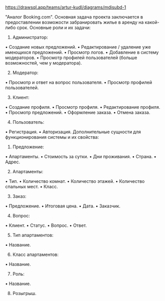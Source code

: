 https://drawsql.app/teams/artur-kudl/diagrams/mdisubd-1

"Аналог Booking.com". Основная задача проекта заключается в предоставлении возможости забранировать жилье в аренду на какой-либо срок. Основные роли и их задачи:

1. Администратор:

•	Создание новых предложений.
•	Редактирование / удаление уже имеющихся предложений.
•	Просмотр логов.
•	Добавление в систему модераторов.
•	Просмотр профилей пользователей (больше возможностей, чем у модератора).

2. Модератор:

•	Просмотр и ответ на вопрос пользователя.
•	Просмотр профилей пользователей.

3. Клиент:

•	Создание профиля.
•	Просмотр профиля.
•	Редактирование профиля.
•	Просмотр предложений.
•	Оформление заказа.
•	Отмена заказа.

4. Пользователь:

•	Регистрация.
•	Авторизация. Дополнительные сущности для функционирования системы и их свойства:

1. Предложение:

•	Апартаменты.
•	Стоимость за сутки.
•	Дни проживания.
•	Страна.
•	Адрес.

2. Апартаменты:

•	Тип.
•	Количество комнат.
•	Количество этажей.
•	Количество спальных мест.
•	Класс.

3. Заказ:

•	Предложение.
•	Итоговая цена.
•	Дата.
•	Заказчик.

4. Вопрос:

•	Клиент.
•	Статус.
•	Вопрос.
•	Ответ.

5. Тип апартаментов:

•	Название.

6. Класс апартаментов:

•	Название.

7. Роль:

•	Название.

8. Розыгрыш.
